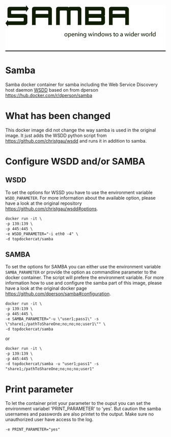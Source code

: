 [![logo](https://raw.githubusercontent.com/Nobody84/docker-samba/master/logo.png)](https://www.samba.org)

# Samba

Samba docker container for samba including the Web Service Discovery host daemon [WSDD](https://github.com/christgau/wsdd) based on from dperson https://hub.docker.com/r/dperson/samba

# What has been changed

This docker image did not change the way samba is used in the original image. It just adds the WSDD python script from https://github.com/christgau/wsdd and runs it in addition to samba.

# Configure WSDD and/or SAMBA

## WSDD
To set the options for WSSD you have to use the environment variable `WSDD_PARAMETER`. For more information about the available option, please have a look at the original repository https://github.com/christgau/wsdd#options.

```
docker run -it \
-p 139:139 \
-p 445:445 \
-e WSDD_PARAMETER="-i eth0 -4" \
-d topdockercat/samba
```

## SAMBA
To set the options for SAMBA you can either use the environment variable `SAMBA_PARAMETER` or provide the option as commandline parameter to the docker container. The script will prefere the environment variable. For more information how to use and configure the samba part of this image, please have a look at the original docker page https://github.com/dperson/samba#configuration.

```
docker run -it \
-p 139:139 \
-p 445:445 \
-e SAMBA_PARAMETER="-u \"user1;pass1\" -s \"share1;/pathToShareOne;no;no;no;user1\"" \
-d topdockercat/samba
```
or
```
docker run -it \
-p 139:139 \
-p 445:445 \
-d topdockercat/samba -u "user1;pass1" -s "share1;/pathToShareOne;no;no;no;user1"
```

# Print parameter
To let the container print your parameter to the ouput you can set the environment variabel 'PRINT_PARAMETER' to 'yes'. But caution the samba usernames and passwords are also printet to the output. Make sure no unauthorized user have access to the log.
```
-e PRINT_PARAMETER="yes"
```
